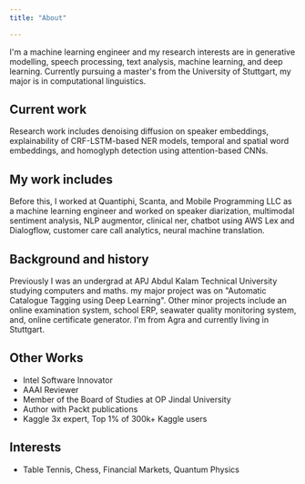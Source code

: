```yaml
---
title: "About"

---
```


I'm a machine learning engineer and my research interests are in generative modelling, speech processing, text analysis, machine learning, and deep learning. Currently pursuing a master's from the University of Stuttgart, my major is in computational linguistics. 

Current work
------
Research work includes denoising diffusion on speaker embeddings, explainability of CRF-LSTM-based NER models, temporal and spatial word embeddings, and homoglyph detection using attention-based CNNs.

My work includes
------
Before this, I worked at Quantiphi, Scanta, and Mobile Programming LLC as a machine learning engineer and worked on speaker diarization, multimodal sentiment analysis, NLP augmentor, clinical ner, chatbot using AWS Lex and Dialogflow, customer care call analytics, neural machine translation.

Background and history
------
Previously I was an undergrad at APJ Abdul Kalam Technical University studying computers and maths. my major project was on "Automatic Catalogue Tagging using Deep Learning". Other minor projects include an online examination system, school ERP, seawater quality monitoring system, and, online certificate generator. I'm from Agra and currently living in Stuttgart.

Other Works
------
- Intel Software Innovator
- AAAI Reviewer 
- Member of the Board of Studies at OP Jindal University
- Author with Packt publications
- Kaggle 3x expert, Top 1% of 300k+ Kaggle users

Interests
------
- Table Tennis, Chess, Financial Markets, Quantum Physics